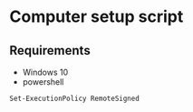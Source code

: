 # Computer setup script

## Requirements

* Windows 10
* powershell

`Set-ExecutionPolicy RemoteSigned`
